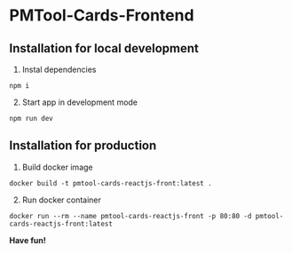 # PMTool-Cards-Frontend

## Installation for local development

1. Instal dependencies

```
npm i
```

2. Start app in development mode

```
npm run dev
```

## Installation for production

1. Build docker image

```
docker build -t pmtool-cards-reactjs-front:latest .
```

2. Run docker container

```
docker run --rm --name pmtool-cards-reactjs-front -p 80:80 -d pmtool-cards-reactjs-front:latest
```

**Have fun!**
